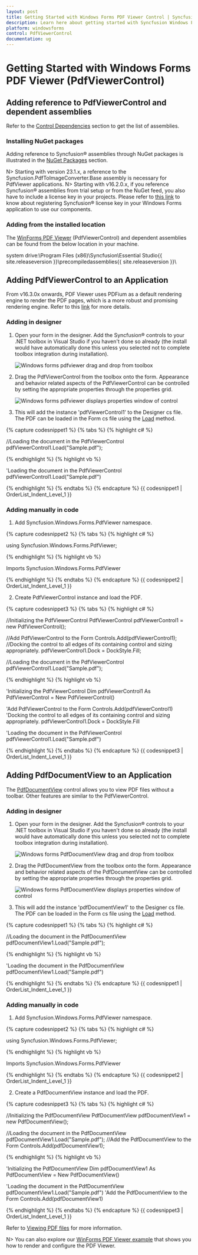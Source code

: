 ```yaml
---
layout: post
title: Getting Started with Windows Forms PDF Viewer Control | Syncfusion
description: Learn here about getting started with Syncfusion Windows Forms PDF Viewer control, its elements and more details.
platform: windowsforms
control: PdfViewerControl
documentation: ug
---
```


# Getting Started with Windows Forms PDF Viewer (PdfViewerControl)

## Adding reference to PdfViewerControl and dependent assemblies

Refer to the [Control Dependencies](https://help.syncfusion.com/windowsforms/control-dependencies#pdf-viewer) section to get the list of assemblies.

### Installing NuGet packages

Adding reference to Syncfusion&reg; assemblies through NuGet packages is illustrated in the [NuGet Packages](https://help.syncfusion.com/windowsforms/installation/install-nuget-packages) section. 

N> Starting with version 23.1.x, a reference to the Syncfusion.PdfToImageConverter.Base assembly is necessary for PdfViewer applications.
N> Starting with v16.2.0.x, if you reference Syncfusion&reg; assemblies from trial setup or from the NuGet feed, you also have to include a license key in your projects. Please refer to [this link](https://help.syncfusion.com/common/essential-studio/licensing/overview) to know about registering Syncfusion&reg; license key in your Windows Forms application to use our components.

### Adding from the installed location

The [WinForms PDF Viewer](https://www.syncfusion.com/winforms-ui-controls/pdf-viewer) (PdfViewerControl) and dependent assemblies can be found from the below location in your machine. 

system drive:\Program Files (x86)\Syncfusion\Essential Studio\{{ site.releaseversion }}\precompiledassemblies\{{ site.releaseversion }}\

## Adding PdfViewerControl to an Application

From v16.3.0x onwards, PDF Viewer uses PDFium as a default rendering engine to render the PDF pages, which is a more robust and promising rendering engine. Refer to this [link](https://help.syncfusion.com/windowsforms/pdf-viewer/pdf-rendering-engines) for more details.

### Adding in designer

1. Open your form in the designer. Add the Syncfusion&reg; controls to your .NET toolbox in Visual Studio if you haven't done so already (the install would have automatically done this unless you selected not to complete toolbox integration during installation).
   
   ![Windows forms pdfviewer drag and drop from toolbox](Getting-Started_images/Getting-Started_img1.png)

2. Drag the PdfViewerControl from the toolbox onto the form. Appearance and behavior related aspects of the PdfViewerControl can be controlled by setting the appropriate properties through the properties grid. 

   ![Windows forms pdfviewer displays properties window of control](Getting-Started_images/Getting-Started_img2.png)
 
3. This will add the instance 'pdfViewerControl1' to the Designer cs file. The PDF can be loaded in the Form cs file using the [Load](https://help.syncfusion.com/cr/windowsforms/Syncfusion.Windows.Forms.PdfViewer.PdfViewerControl.html#Syncfusion_Windows_Forms_PdfViewer_PdfViewerControl_Load_System_String_) method. 

{% capture codesnippet1 %}
{% tabs %}
{% highlight c# %}

//Loading the document in the PdfViewerControl
pdfViewerControl1.Load("Sample.pdf");

{% endhighlight %}
{% highlight vb %}

'Loading the document in the PdfViewerControl
pdfViewerControl1.Load("Sample.pdf")

{% endhighlight %}
{% endtabs %}
{% endcapture %}
{{ codesnippet1 | OrderList_Indent_Level_1 }}
	
### Adding manually in code

1. Add Syncfusion.Windows.Forms.PdfViewer namespace.

{% capture codesnippet2 %}
{% tabs %}
{% highlight c# %}

using Syncfusion.Windows.Forms.PdfViewer;

{% endhighlight %}
{% highlight vb %}

Imports Syncfusion.Windows.Forms.PdfViewer

{% endhighlight %}
{% endtabs %}
{% endcapture %}
{{ codesnippet2 | OrderList_Indent_Level_1 }}

2. Create PdfViewerControl instance and load the PDF.

{% capture codesnippet3 %}
{% tabs %}
{% highlight c# %}

//Initializing the PdfViewerControl
PdfViewerControl pdfViewerControl1 = new PdfViewerControl();

//Add PdfViewerControl to the Form
Controls.Add(pdfViewerControl1);
//Docking the control to all edges of its containing control and sizing appropriately.
pdfViewerControl1.Dock = DockStyle.Fill;

//Loading the document in the PdfViewerControl
pdfViewerControl1.Load("Sample.pdf");

{% endhighlight %}
{% highlight vb %}

'Initializing the PdfViewerControl
Dim pdfViewerControl1 As PdfViewerControl = New PdfViewerControl()

'Add PdfViewerControl to the Form
Controls.Add(pdfViewerControl1)
'Docking the control to all edges of its containing control and sizing appropriately.
pdfViewerControl1.Dock = DockStyle.Fill

'Loading the document in the PdfViewerControl
pdfViewerControl1.Load("Sample.pdf")

{% endhighlight %}
{% endtabs %}
{% endcapture %}
{{ codesnippet3 | OrderList_Indent_Level_1 }}

## Adding PdfDocumentView to an Application

The [PdfDocumentView](https://help.syncfusion.com/cr/windowsforms/Syncfusion.Windows.Forms.PdfViewer.PdfDocumentView.html) control allows you to view PDF files without a toolbar. Other features are similar to the PdfViewerControl.

### Adding in designer

1. Open your form in the designer. Add the Syncfusion&reg; controls to your .NET toolbox in Visual Studio if you haven't done so already (the install would have automatically done this unless you selected not to complete toolbox integration during installation).
   
   ![Windows forms PdfDocumentView drag and drop from toolbox](Getting-Started_images/Getting-Started_img1.png)

2. Drag the PdfDocumentView from the toolbox onto the form. Appearance and behavior related aspects of the PdfDocumentView can be controlled by setting the appropriate properties through the properties grid. 

   ![Windows forms PdfDocumentView displays properties window of control](Getting-Started_images/Getting-Started_img3.png)
 
3. This will add the instance 'pdfDocumentView1' to the Designer cs file. The PDF can be loaded in the Form cs file using the [Load](https://help.syncfusion.com/cr/windowsforms/Syncfusion.Windows.Forms.PdfViewer.PdfDocumentView.html#Syncfusion_Windows_Forms_PdfViewer_PdfDocumentView_Load_System_String_) method. 

{% capture codesnippet1 %}
{% tabs %}
{% highlight c# %}

//Loading the document in the PdfDocumentView
pdfDocumentView1.Load("Sample.pdf");

{% endhighlight %}
{% highlight vb %}

'Loading the document in the PdfDocumentView
pdfDocumentView1.Load("Sample.pdf")

{% endhighlight %}
{% endtabs %}
{% endcapture %}
{{ codesnippet1 | OrderList_Indent_Level_1 }}
	
### Adding manually in code

1. Add Syncfusion.Windows.Forms.PdfViewer namespace.

{% capture codesnippet2 %}
{% tabs %}
{% highlight c# %}

using Syncfusion.Windows.Forms.PdfViewer;

{% endhighlight %}
{% highlight vb %}

Imports Syncfusion.Windows.Forms.PdfViewer

{% endhighlight %}
{% endtabs %}
{% endcapture %}
{{ codesnippet2 | OrderList_Indent_Level_1 }}

2. Create a PdfDocumentView instance and load the PDF.

{% capture codesnippet3 %}
{% tabs %}
{% highlight c# %}

//Initializing the PdfDocumentView
PdfDocumentView pdfDocumentView1 = new PdfDocumentView();

//Loading the document in the PdfDocumentView
pdfDocumentView1.Load("Sample.pdf");
//Add the PdfDocumentView to the Form
Controls.Add(pdfDocumentView1);

{% endhighlight %}
{% highlight vb %}

'Initializing the PdfDocumentView
Dim pdfDocumentView1 As PdfDocumentView = New PdfDocumentView()

'Loading the document in the PdfDocumentView
pdfDocumentView1.Load("Sample.pdf")
'Add the PdfDocumentView to the Form
Controls.Add(pdfDocumentView1)

{% endhighlight %}
{% endtabs %}
{% endcapture %}
{{ codesnippet3 | OrderList_Indent_Level_1 }}

Refer to [Viewing PDF files](/windowsforms/pdf-viewer/working-with-pdf-viewer#viewing-pdf-files) for more information.

N> You can also explore our [WinForms PDF Viewer example](https://github.com/syncfusion/winforms-demos/tree/master/pdfviewer) that shows you how to render and configure the PDF Viewer.